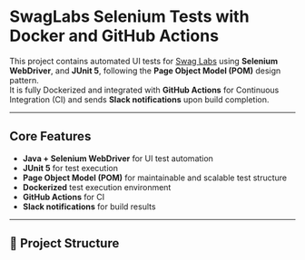 # SwagLabs Selenium Tests with Docker and GitHub Actions

This project contains automated UI tests for [Swag Labs](https://www.saucedemo.com/) using **Selenium WebDriver**, and **JUnit 5**, following the **Page Object Model (POM)** design pattern.  
It is fully Dockerized and integrated with **GitHub Actions** for Continuous Integration (CI) and sends **Slack notifications** upon build completion.

---

## Core Features
- **Java + Selenium WebDriver** for UI test automation
- **JUnit 5** for test execution
- **Page Object Model (POM)** for maintainable and scalable test structure
- **Dockerized** test execution environment
- **GitHub Actions** for CI
- **Slack notifications** for build results

---

## 📂 Project Structure
